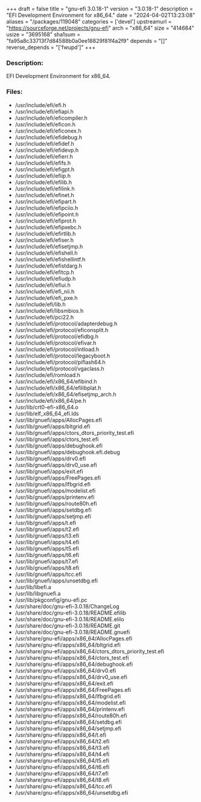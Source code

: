 +++
draft = false
title = "gnu-efi 3.0.18-1"
version = "3.0.18-1"
description = "EFI Development Environment for x86_64."
date = "2024-04-02T13:23:08"
aliases = "/packages/119048"
categories = ['devel']
upstreamurl = "https://sourceforge.net/projects/gnu-efi"
arch = "x86_64"
size = "414684"
usize = "3695168"
sha1sum = "fa95a8c33713f7d84588b0a0ee18829f81f4a2f9"
depends = "[]"
reverse_depends = "['fwupd']"
+++
### Description: 
EFI Development Environment for x86_64.

### Files: 
* /usr/include/efi/efi.h
* /usr/include/efi/efiapi.h
* /usr/include/efi/eficompiler.h
* /usr/include/efi/eficon.h
* /usr/include/efi/eficonex.h
* /usr/include/efi/efidebug.h
* /usr/include/efi/efidef.h
* /usr/include/efi/efidevp.h
* /usr/include/efi/efierr.h
* /usr/include/efi/efifs.h
* /usr/include/efi/efigpt.h
* /usr/include/efi/efiip.h
* /usr/include/efi/efilib.h
* /usr/include/efi/efilink.h
* /usr/include/efi/efinet.h
* /usr/include/efi/efipart.h
* /usr/include/efi/efipciio.h
* /usr/include/efi/efipoint.h
* /usr/include/efi/efiprot.h
* /usr/include/efi/efipxebc.h
* /usr/include/efi/efirtlib.h
* /usr/include/efi/efiser.h
* /usr/include/efi/efisetjmp.h
* /usr/include/efi/efishell.h
* /usr/include/efi/efishellintf.h
* /usr/include/efi/efistdarg.h
* /usr/include/efi/efitcp.h
* /usr/include/efi/efiudp.h
* /usr/include/efi/efiui.h
* /usr/include/efi/efi_nii.h
* /usr/include/efi/efi_pxe.h
* /usr/include/efi/lib.h
* /usr/include/efi/libsmbios.h
* /usr/include/efi/pci22.h
* /usr/include/efi/protocol/adapterdebug.h
* /usr/include/efi/protocol/eficonsplit.h
* /usr/include/efi/protocol/efidbg.h
* /usr/include/efi/protocol/efivar.h
* /usr/include/efi/protocol/intload.h
* /usr/include/efi/protocol/legacyboot.h
* /usr/include/efi/protocol/piflash64.h
* /usr/include/efi/protocol/vgaclass.h
* /usr/include/efi/romload.h
* /usr/include/efi/x86_64/efibind.h
* /usr/include/efi/x86_64/efilibplat.h
* /usr/include/efi/x86_64/efisetjmp_arch.h
* /usr/include/efi/x86_64/pe.h
* /usr/lib/crt0-efi-x86_64.o
* /usr/lib/elf_x86_64_efi.lds
* /usr/lib/gnuefi/apps/AllocPages.efi
* /usr/lib/gnuefi/apps/bltgrid.efi
* /usr/lib/gnuefi/apps/ctors_dtors_priority_test.efi
* /usr/lib/gnuefi/apps/ctors_test.efi
* /usr/lib/gnuefi/apps/debughook.efi
* /usr/lib/gnuefi/apps/debughook.efi.debug
* /usr/lib/gnuefi/apps/drv0.efi
* /usr/lib/gnuefi/apps/drv0_use.efi
* /usr/lib/gnuefi/apps/exit.efi
* /usr/lib/gnuefi/apps/FreePages.efi
* /usr/lib/gnuefi/apps/lfbgrid.efi
* /usr/lib/gnuefi/apps/modelist.efi
* /usr/lib/gnuefi/apps/printenv.efi
* /usr/lib/gnuefi/apps/route80h.efi
* /usr/lib/gnuefi/apps/setdbg.efi
* /usr/lib/gnuefi/apps/setjmp.efi
* /usr/lib/gnuefi/apps/t.efi
* /usr/lib/gnuefi/apps/t2.efi
* /usr/lib/gnuefi/apps/t3.efi
* /usr/lib/gnuefi/apps/t4.efi
* /usr/lib/gnuefi/apps/t5.efi
* /usr/lib/gnuefi/apps/t6.efi
* /usr/lib/gnuefi/apps/t7.efi
* /usr/lib/gnuefi/apps/t8.efi
* /usr/lib/gnuefi/apps/tcc.efi
* /usr/lib/gnuefi/apps/unsetdbg.efi
* /usr/lib/libefi.a
* /usr/lib/libgnuefi.a
* /usr/lib/pkgconfig/gnu-efi.pc
* /usr/share/doc/gnu-efi-3.0.18/ChangeLog
* /usr/share/doc/gnu-efi-3.0.18/README.efilib
* /usr/share/doc/gnu-efi-3.0.18/README.elilo
* /usr/share/doc/gnu-efi-3.0.18/README.git
* /usr/share/doc/gnu-efi-3.0.18/README.gnuefi
* /usr/share/gnu-efi/apps/x86_64/AllocPages.efi
* /usr/share/gnu-efi/apps/x86_64/bltgrid.efi
* /usr/share/gnu-efi/apps/x86_64/ctors_dtors_priority_test.efi
* /usr/share/gnu-efi/apps/x86_64/ctors_test.efi
* /usr/share/gnu-efi/apps/x86_64/debughook.efi
* /usr/share/gnu-efi/apps/x86_64/drv0.efi
* /usr/share/gnu-efi/apps/x86_64/drv0_use.efi
* /usr/share/gnu-efi/apps/x86_64/exit.efi
* /usr/share/gnu-efi/apps/x86_64/FreePages.efi
* /usr/share/gnu-efi/apps/x86_64/lfbgrid.efi
* /usr/share/gnu-efi/apps/x86_64/modelist.efi
* /usr/share/gnu-efi/apps/x86_64/printenv.efi
* /usr/share/gnu-efi/apps/x86_64/route80h.efi
* /usr/share/gnu-efi/apps/x86_64/setdbg.efi
* /usr/share/gnu-efi/apps/x86_64/setjmp.efi
* /usr/share/gnu-efi/apps/x86_64/t.efi
* /usr/share/gnu-efi/apps/x86_64/t2.efi
* /usr/share/gnu-efi/apps/x86_64/t3.efi
* /usr/share/gnu-efi/apps/x86_64/t4.efi
* /usr/share/gnu-efi/apps/x86_64/t5.efi
* /usr/share/gnu-efi/apps/x86_64/t6.efi
* /usr/share/gnu-efi/apps/x86_64/t7.efi
* /usr/share/gnu-efi/apps/x86_64/t8.efi
* /usr/share/gnu-efi/apps/x86_64/tcc.efi
* /usr/share/gnu-efi/apps/x86_64/unsetdbg.efi
